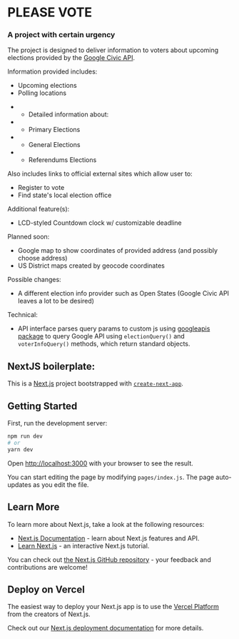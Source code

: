 # PLEASE VOTE

### A project with certain urgency

The project is designed to deliver information to voters about upcoming elections provided by the [Google Civic API](https://developers.google.com/civic-information).

Information provided includes:

- Upcoming elections
- Polling locations

* - Detailed information about:
* - Primary Elections
* - General Elections
* - Referendums Elections

Also includes links to official external sites which allow user to:

- Register to vote
- Find state's local election office

Additional feature(s):

- LCD-styled Countdown clock w/ customizable deadline

Planned soon:

- Google map to show coordinates of provided address (and possibly choose address)
- US District maps created by geocode coordinates

Possible changes:

- A different election info provider such as Open States (Google Civic API leaves a lot to be desired)

Technical:

- API interface parses query params to custom js using [googleapis package](https://www.npmjs.com/package/googleapis) to query Google API using `electionQuery()` and `voterInfoQuery()` methods, which return standard objects.

## NextJS boilerplate:

This is a [Next.js](https://nextjs.org/) project bootstrapped with [`create-next-app`](https://github.com/vercel/next.js/tree/canary/packages/create-next-app).

## Getting Started

First, run the development server:

```bash
npm run dev
# or
yarn dev
```

Open [http://localhost:3000](http://localhost:3000) with your browser to see the result.

You can start editing the page by modifying `pages/index.js`. The page auto-updates as you edit the file.

## Learn More

To learn more about Next.js, take a look at the following resources:

- [Next.js Documentation](https://nextjs.org/docs) - learn about Next.js features and API.
- [Learn Next.js](https://nextjs.org/learn) - an interactive Next.js tutorial.

You can check out [the Next.js GitHub repository](https://github.com/vercel/next.js/) - your feedback and contributions are welcome!

## Deploy on Vercel

The easiest way to deploy your Next.js app is to use the [Vercel Platform](https://vercel.com/import?utm_medium=default-template&filter=next.js&utm_source=create-next-app&utm_campaign=create-next-app-readme) from the creators of Next.js.

Check out our [Next.js deployment documentation](https://nextjs.org/docs/deployment) for more details.
